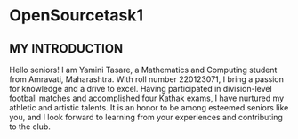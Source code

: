 # OpenSourcetask1
## MY INTRODUCTION 
Hello seniors!
I am Yamini Tasare, a Mathematics and Computing student from Amravati, Maharashtra. With roll number 220123071, I bring a passion for knowledge and a drive to excel. Having participated in division-level football matches and accomplished four Kathak exams, I have nurtured my athletic and artistic talents. It is an honor to be among esteemed seniors like you, and I look forward to learning from your experiences and contributing to the club.
